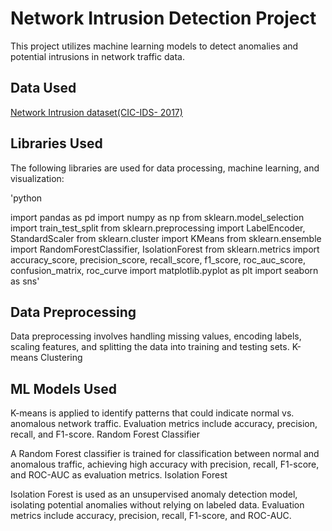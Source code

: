 # Network Intrusion Detection Project

This project utilizes machine learning models to detect anomalies and potential intrusions in network traffic data.

## Data Used

[Network Intrusion dataset(CIC-IDS- 2017)](https://www.kaggle.com/datasets/chethuhn/network-intrusion-dataset) 

## Libraries Used

The following libraries are used for data processing, machine learning, and visualization:

'python

import pandas as pd
import numpy as np
from sklearn.model_selection import train_test_split
from sklearn.preprocessing import LabelEncoder, StandardScaler
from sklearn.cluster import KMeans
from sklearn.ensemble import RandomForestClassifier, IsolationForest
from sklearn.metrics import accuracy_score, precision_score, recall_score, f1_score, roc_auc_score, confusion_matrix, roc_curve
import matplotlib.pyplot as plt
import seaborn as sns'

## Data Preprocessing

Data preprocessing involves handling missing values, encoding labels, scaling features, and splitting the data into training and testing sets.
K-means Clustering

## ML Models Used

K-means is applied to identify patterns that could indicate normal vs. anomalous network traffic. Evaluation metrics include accuracy, precision, recall, and F1-score.
Random Forest Classifier

A Random Forest classifier is trained for classification between normal and anomalous traffic, achieving high accuracy with precision, recall, F1-score, and ROC-AUC as evaluation metrics.
Isolation Forest

Isolation Forest is used as an unsupervised anomaly detection model, isolating potential anomalies without relying on labeled data. Evaluation metrics include accuracy, precision, recall, F1-score, and ROC-AUC.